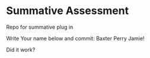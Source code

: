 # Summative Assessment
 Repo for summative plug in

Write Your name below and commit:
Baxter Perry
Jamie!

Did it work?